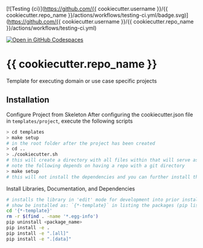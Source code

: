 [![Testing {ci}](https://github.com/{{ cookiecutter.username }}/{{ cookiecutter.repo_name }}/actions/workflows/testing-ci.yml/badge.svg)](https://github.com/{{ cookiecutter.username }}/{{ cookiecutter.repo_name }}/actions/workflows/testing-ci.yml)


[![Open in GitHub Codespaces](https://github.com/codespaces/badge.svg)](https://github.com/codespaces/new?hide_repo_select=true&ref=main&repo=492249131&machine=standardLinux32gb&location=EastUs)

# {{ cookiecutter.repo_name }}
Template for executing domain or use case specific projects



## Installation
Configure Project from Skeleton
After configuring the cookiecutter.json file in `templates/project`, execute the following scripts
```sh
> cd templates
> make setup
# in the root folder after the project has been created
> cd ..
> ./cookiecutter.sh
# this will create a directory with all files within that will serve as the Repo directory for a new project
# note the following depends on having a repo with a git directory
> make setup
# this will not install the dependencies and you can further install this package now as noted below
```


Install Libraries, Documentation, and Dependencies
```sh
# installs the library in 'edit' mode for development into prior installed environment
# show be installed as: `{*-template}` in listing the packages (pip list | less ) as mentioned in setup.py
cd '{*-template}'
rm -r $(find . -name '*.egg-info')
pip uninstall <package_name>
pip install -e .
pip install -e ".[all]"
pip install -e ".[data]"
```
